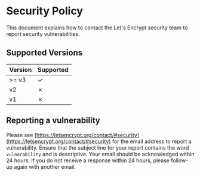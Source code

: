 # Security Policy
This document explains how to contact the Let's Encrypt security team to report security vulnerabilities.

## Supported Versions
| Version | Supported |
| ------- | ----------|
| >= v3   | &check; |
| v2      | &cross; |
| v1      | &cross; |

## Reporting a vulnerability

Please see [https://letsencrypt.org/contact/#security](https://letsencrypt.org/contact/#security) for the email address to report a vulnerability. Ensure that the subject line for your report contains the word `vulnerability` and is descriptive. Your email should be acknowledged within 24 hours. If you do not receive a response within 24 hours, please follow-up again with another email.

